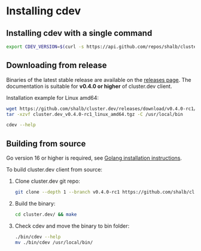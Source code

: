 # Installing cdev

## Installing cdev with a single command

```bash
export CDEV_VERSION=$(curl -s https://api.github.com/repos/shalb/cluster.dev/releases/latest | grep tag_name | cut -d '"' -f 4) && curl -Lo cdev.tgz https://github.com/shalb/cluster.dev/releases/download/${CDEV_VERSION}/cluster.dev_${CDEV_VERSION}_linux_amd64.tgz && tar -xzvf cdev.tgz -C /usr/local/bin
```

## Downloading from release

Binaries of the latest stable release are available on the [releases page](https://github.com/shalb/cluster.dev/releases). The documentation is suitable for **v0.4.0 or higher** of cluster.dev client.

Installation example for Linux amd64:

```bash
wget https://github.com/shalb/cluster.dev/releases/download/v0.4.0-rc1/cluster.dev_v0.4.0-rc1_linux_amd64.tgz
tar -xzvf cluster.dev_v0.4.0-rc1_linux_amd64.tgz -C /usr/local/bin

cdev --help
```

## Building from source

Go version 16 or higher is required, see [Golang installation instructions](https://golang.org/doc/install).

To build cluster.dev client from source:

1. Clone cluster.dev git repo:

     ```bash
     git clone --depth 1 --branch v0.4.0-rc1 https://github.com/shalb/cluster.dev/
     ```

2. Build the binary:

     ```bash
     cd cluster.dev/ && make
     ```

3. Check cdev and move the binary to bin folder:

     ```bash
     ./bin/cdev --help
     mv ./bin/cdev /usr/local/bin/
     ```

